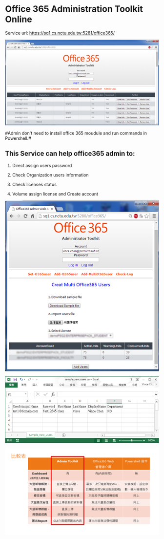 Office 365 Administration Toolkit Online
========================================

Service url:
https://sq1.cs.nctu.edu.tw:5281/office365/

![image](https://raw.githubusercontent.com/hwchen18546/Office365-Toolkit-Online/master/img/web.png)

#Admin don't need to install office 365 moudule and run commands in Powershell.#

This Service can help office365 admin to:
----------------------------
1. Direct assign users password

2. Check Organization users information

3. Check licenses status

4. Volume assign license and Create account

![image](https://raw.githubusercontent.com/hwchen18546/Office365-Toolkit-Online/master/img/user.png)

![image](https://raw.githubusercontent.com/hwchen18546/Office365-Toolkit-Online/master/img/csv.png)

![image](https://raw.githubusercontent.com/hwchen18546/Office365-Toolkit-Online/master/img/compare.png)
